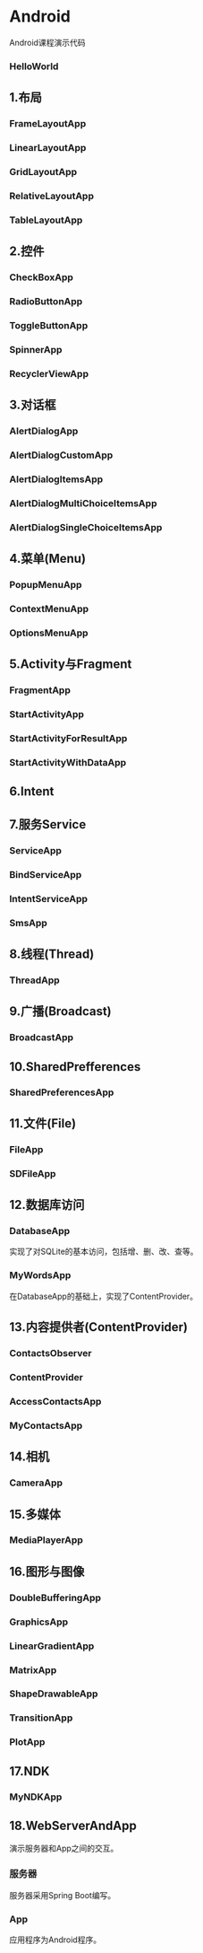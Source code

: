 # Android
Android课程演示代码
### HelloWorld

## 1.布局
### FrameLayoutApp
### LinearLayoutApp
### GridLayoutApp
### RelativeLayoutApp
### TableLayoutApp



## 2.控件
### CheckBoxApp
### RadioButtonApp
### ToggleButtonApp
### SpinnerApp
### RecyclerViewApp

## 3.对话框
### AlertDialogApp
### AlertDialogCustomApp
### AlertDialogItemsApp
### AlertDialogMultiChoiceItemsApp
### AlertDialogSingleChoiceItemsApp




## 4.菜单(Menu)
### PopupMenuApp
### ContextMenuApp
### OptionsMenuApp


## 5.Activity与Fragment
### FragmentApp
### StartActivityApp
### StartActivityForResultApp
### StartActivityWithDataApp

## 6.Intent




## 7.服务Service
### ServiceApp
### BindServiceApp
### IntentServiceApp
### SmsApp

## 8.线程(Thread)
### ThreadApp

## 9.广播(Broadcast)
### BroadcastApp

## 10.SharedPrefferences
### SharedPreferencesApp

## 11.文件(File)
### FileApp
### SDFileApp

## 12.数据库访问
### DatabaseApp
实现了对SQLite的基本访问，包括增、删、改、查等。
### MyWordsApp
在DatabaseApp的基础上，实现了ContentProvider。


## 13.内容提供者(ContentProvider)
### ContactsObserver
### ContentProvider
### AccessContactsApp
### MyContactsApp


## 14.相机
### CameraApp

## 15.多媒体
### MediaPlayerApp


## 16.图形与图像
### DoubleBufferingApp
### GraphicsApp
### LinearGradientApp
### MatrixApp
### ShapeDrawableApp
### TransitionApp
### PlotApp


## 17.NDK
### MyNDKApp




## 18.WebServerAndApp
演示服务器和App之间的交互。

### 服务器
服务器采用Spring Boot编写。

### App
应用程序为Android程序。

